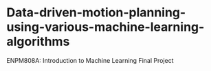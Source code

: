 # Data-driven-motion-planning-using-various-machine-learning-algorithms
ENPM808A: Introduction to Machine Learning Final Project
